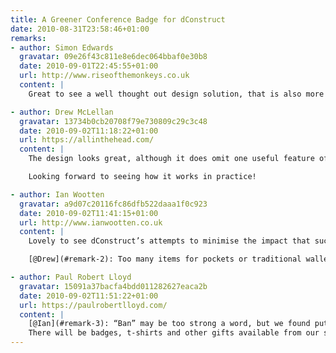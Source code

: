 ```yaml
---
title: A Greener Conference Badge for dConstruct
date: 2010-08-31T23:58:46+01:00
remarks:
- author: Simon Edwards
  gravatar: 09e26f43c811e8e6dec064bbaf0e30b8
  date: 2010-09-01T22:45:55+01:00
  url: http://www.riseofthemonkeys.co.uk
  content: |
    Great to see a well thought out design solution, that is also more environmentally friendly too.

- author: Drew McLellan
  gravatar: 13734b0cb20708f79e730809c29c3c48
  date: 2010-09-02T11:18:22+01:00
  url: https://allinthehead.com/
  content: |
    The design looks great, although it does omit one useful feature of the plastic wallet - the ability to store various business cards/stickers/wotnot that you inevitably pick up through the course of the day.

    Looking forward to seeing how it works in practice!

- author: Ian Wootten
  gravatar: a9d07c20116fc86dfb522daaa1f0c923
  date: 2010-09-02T11:41:15+01:00
  url: http://www.ianwootten.co.uk
  content: |
    Lovely to see dConstruct’s attempts to minimise the impact that such an event has on the environment. Does banning swag bags mean banning all swag at the event too?

    [@Drew](#remark-2): Too many items for pockets or traditional wallets?

- author: Paul Robert Lloyd
  gravatar: 15091a37bacfa4bdd011282627eaca2b
  date: 2010-09-02T11:51:22+01:00
  url: https://paulrobertlloyd.com/
  content: |
    [@Ian](#remark-3): “Ban” may be too strong a word, but we found putting hundreds of swag bags together more hassle than it was worth (in addition to it being a wasteful enterprise).
    There will be badges, t-shirts and other gifts available from our sponsors stands, but these are for you to pick-up rather than be forced upon you.
---
```

